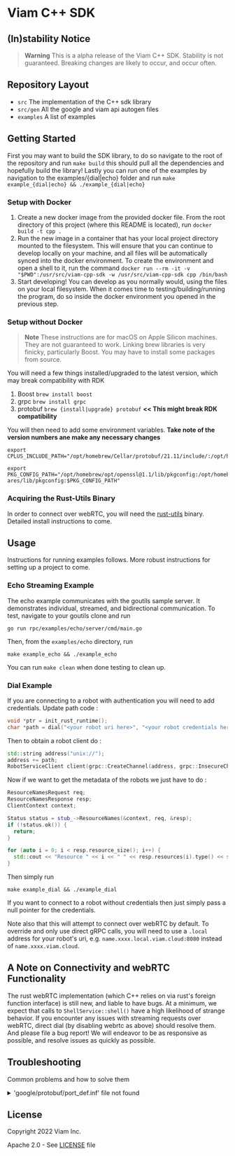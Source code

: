 # Viam C++ SDK

## (In)stability Notice

> **Warning**
> This is a alpha release of the Viam C++ SDK. Stability is not guaranteed. Breaking changes are likely to occur, and occur often.

## Repository Layout
- `src` The implementation of the C++ sdk library
- `src/gen` All the google and viam api autogen files
- `examples` A list of examples

## Getting Started
First you may want to build the SDK library, to do so navigate to the root of the repository and run `make build` this should pull all the dependencies and hopefully build the library!
Lastly you can run one of the examples by navigation to the examples/{dial|echo} folder and run `make example_{dial|echo} && ./example_{dial|echo}`

### Setup with Docker
1. Create a new docker image from the provided docker file. From the root directory of this project (where this README is located), run `docker build -t cpp .` 
1. Run the new image in a container that has your local project directory mounted to the filesystem. This will ensure that you can continue to develop locally on your machine, and all files will be automatically synced into the docker environment. To create the environment and open a shell to it, run the command `docker run --rm -it -v "$PWD":/usr/src/viam-cpp-sdk -w /usr/src/viam-cpp-sdk cpp /bin/bash`
1. Start developing! You can develop as you normally would, using the files on your local filesystem. When it comes time to testing/building/running the program, do so inside the docker environment you opened in the previous step. 

### Setup without Docker
> **Note**
> These instructions are for macOS on Apple Silicon machines. They are not guaranteed to work. Linking brew libraries is very finicky, particularly Boost. You may have to install some packages from source.

You will need a few things installed/upgraded to the latest version, which may break compatibility with RDK
1. Boost `brew install boost`
1. grpc `brew install grpc`
1. protobuf `brew {install|upgrade} protobuf` **<< This might break RDK compatibility**

You will then need to add some environment variables. **Take note of the version numbers ane make any necessary changes**
```
export CPLUS_INCLUDE_PATH="/opt/homebrew/Cellar/protobuf/21.11/include/:/opt/homebrew/Cellar/boost/1.80.0/lib/:/opt/homebrew/Cellar/boost/1.80.0/include/:$CPLUS_INCLUDE_PATH"

export PKG_CONFIG_PATH="/opt/homebrew/opt/openssl@1.1/lib/pkgconfig:/opt/homebrew/opt/re2/lib/pkgconfig:/opt/homebrew/opt/c-ares/lib/pkgconfig:$PKG_CONFIG_PATH"
```

### Acquiring the Rust-Utils Binary
In order to connect over webRTC, you will need the [rust-utils](https://github.com/viamrobotics/rust-utils) binary. Detailed install instructions to come.

## Usage
Instructions for running examples follows. More robust instructions for setting up a project to come.

### Echo Streaming Example
The echo example communicates with the goutils sample server. It demonstrates individual, streamed, and bidirectional communication. To test, navigate to your goutils clone and run

``` shell
go run rpc/examples/echo/server/cmd/main.go
```

Then, from the `examples/echo` directory, run 

``` shell
make example_echo && ./example_echo
```

You can run `make clean` when done testing to clean up.

### Dial Example

If you are connecting to a robot with authentication you will need to add credentials. Update path code :

``` c++
void *ptr = init_rust_runtime();
char *path = dial("<your robot uri here>", "<your robot credentials here>", false, ptr);
```

Then to obtain a robot client do :

``` c++
std::string address("unix://");
address += path;
RobotServiceClient client(grpc::CreateChannel(address, grpc::InsecureChannelCredentials()));
```

Now if we want to get the metadata of the robots we just have to do :

``` c++
ResourceNamesRequest req;
ResourceNamesResponse resp;
ClientContext context;

Status status = stub_->ResourceNames(&context, req, &resp);
if (!status.ok()) {
  return;
}

for (auto i = 0; i < resp.resource_size(); i++) {
  std::cout << "Resource " << i << " " << resp.resources(i).type() << std::endl;
}
```

Then simply run

``` shell
make example_dial && ./example_dial
```

If you want to connect to a robot without credentials then just simply pass a null pointer for the credentials.

Note also that this will attempt to connect over webRTC by default. To override and only use direct gRPC calls, you will need to use a `.local` address for your robot's uri, e.g. `name.xxxx.local.viam.cloud:8080` instead of `name.xxxx.viam.cloud`.

## A Note on Connectivity and webRTC Functionality

The rust webRTC implementation (which C++ relies on via rust's foreign function interface) is still new, and liable to have bugs. At a minimum, we expect that calls to `ShellService::shell()` have a high likelihood of strange behavior. If you encounter any issues with streaming requests over webRTC, direct dial (by disabling webrtc as above) should resolve them. And please file a bug report! We will endeavor to be as responsive as possible, and resolve issues as quickly as possible.

## Troubleshooting
Common problems and how to solve them

<details>
<summary>'google/protobuf/port_def.inf' file not found</summary>

You need to add `protobuf` do your `CPLUS_INCLUDE_PATH` (e.g. `export CPLUS_INCLUDE_PATH="/opt/homebrew/Cellar/protobuf/21.11/include/:$CPLUS_INCLUDE_PATH"`)
</details>

## License 
Copyright 2022 Viam Inc.

Apache 2.0 - See [LICENSE](https://github.com/viamrobotics/viam-cpp-sdk/blob/main/LICENSE) file
